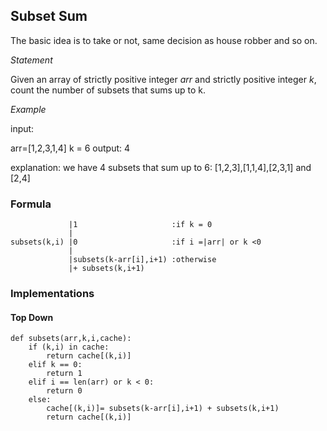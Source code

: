 ## Subset Sum

The basic idea is to take or not, same decision as house robber and so on.

_Statement_

Given an array of strictly positive integer _arr_ and strictly positive integer _k_, count the number
of subsets that sums up to k.

_Example_

input:

arr=[1,2,3,1,4]
k = 6
output: 4

explanation: we have 4 subsets that sum up to 6:
[1,2,3],[1,1,4],[2,3,1] and [2,4]

### Formula

```
             |1                     :if k = 0
             |
subsets(k,i) |0                     :if i =|arr| or k <0
             |
             |subsets(k-arr[i],i+1) :otherwise
             |+ subsets(k,i+1)
```

### Implementations
#### Top Down
```
def subsets(arr,k,i,cache):
    if (k,i) in cache:
        return cache[(k,i)]
    elif k == 0:
        return 1
    elif i == len(arr) or k < 0:
        return 0
    else:
        cache[(k,i)]= subsets(k-arr[i],i+1) + subsets(k,i+1)
        return cache[(k,i)]
```


